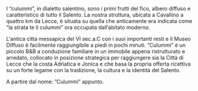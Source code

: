 I “culummi”, in dialetto salentino, sono i primi frutti del fico, albero diffuso e caratteristico di tutto il Salento. La nostra struttura, ubicata a Cavallino a quattro km da Lecce, è situata su quella che anticamente era indicata come “la strata te li culummi” ora occupata dall’abitato moderno.

L'antica citta messapica del VI sec.a.C con i suoi importanti resti e il Museo Diffuso è facilmente raggiungibile a piedi in pochi minuti. “Culummi” è un piccolo B&B a conduzione familiare in un immobile appena ristrutturato e arredato, collocato in posizione strategica per raggiungere sia la Città di Lecce che la costa Adriatica e Jonica e che basa la propria offerta ricettiva su un forte legame con la tradizione, la cultura e la identità del Salento.

A partire dal nome: ”Culummi” appunto.
